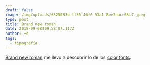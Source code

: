 ```yaml
---
draft: false
image: /img/uploads/6825053b-ff30-46f0-93a1-8ee7eacc65b7.jpeg
type: post
title: Brand new roman
date: 2018-09-08T09:58:07.117Z
author: +e
tags:
  - tipografía
---
```

[Brand new roman](https://www.brandnewroman.com) me llevo a descubrir lo de los [color fonts](https://www.colorfonts.wtf).
